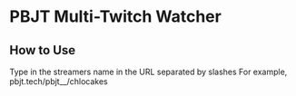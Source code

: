 # PBJT Multi-Twitch Watcher

## How to Use

Type in the streamers name in the URL separated by slashes
For example, pbjt.tech/pbjt\_\_/chlocakes
